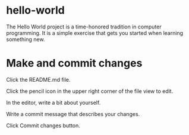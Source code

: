 # hello-world
The Hello World project is a time-honored tradition in computer programming. It is a simple exercise that gets you started when learning something new.

# Make and commit changes

Click the README.md file.

Click the  pencil icon in the upper right corner of the file view to edit.

In the editor, write a bit about yourself.

Write a commit message that describes your changes.

Click Commit changes button.
